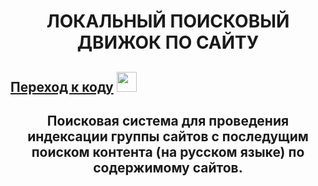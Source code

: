<h1 align="center">ЛОКАЛЬНЫЙ ПОИСКОВЫЙ ДВИЖОК ПО САЙТУ</h1>
<h2><a href="https://github.com/vadimsa3/searchengine/tree/master/src/main/java/searchengine" target="_blank">Переход к коду</a>
<img src="https://i.gifer.com/A6sP.gif" height="32"/></a></h2>
<h2 align="center">Поисковая система для проведения индексации группы сайтов с последущим поиском контента (на русском языке) по содержимому сайтов.</h2>
